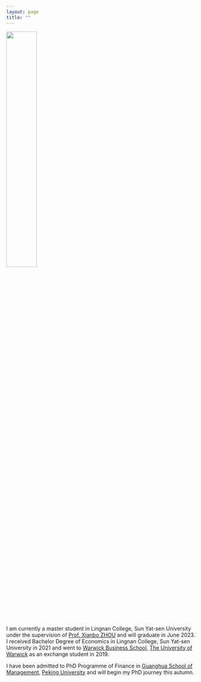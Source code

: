 ```yaml
---
layout: page
title: ""
---
```


<img src = "/thames.jpg" width = "40%" height = "40%" />

I am currently a master student in Lingnan College, Sun Yat-sen University under the supervision of [Prof. Xianbo ZHOU](https://lingnan.sysu.edu.cn/faculty/ZhouXianbo) and will graduate in June 2023. I received Bachelor Degree of Economics in Lingnan College, Sun Yat-sen University in 2021 and went to [Warwick Business School](https://www.wbs.ac.uk/), [The University of Warwick](https://warwick.ac.uk/) as an exchange student in 2019.

I have been admitted to PhD Programme of Finance in [Guanghua School of Management](https://www.gsm.pku.edu.cn/), [Peking University](https://www.pku.edu.cn/) and will begin my PhD journey this autumn.






